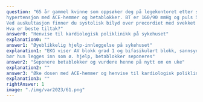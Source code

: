```yaml
---
question: "65 år gammel kvinne som oppsøker deg på legekontoret etter synkope. Hun behandles for
hypertensjon med ACE-hemmer og betablokker. BT er 160/90 mmHg og puls 55 min-1 regelmessig.
Ved auskultasjon finner du systolisk bilyd over precordiet med svekket 2. hjertetone. Du tar EKG som er vedlagt.
Hva er beste tiltak?"
answer0: "Henvise til kardiologisk poliklinikk på sykehuset"
explanation0: ""
answer1: "Øyeblikkelig hjelp-innleggelse på sykehuset"
explanation1: "EKG viser AV blokk grad 1 og bifasikulært blokk, sannsynlig alvorlig aortastenose, pga. synkope
bør hun legges inn som ø. hjelp, betablokker seponeres"
answer2: "Seponere betablokker og vurdere henne på nytt om en uke"
explanation2: ""
answer3: "Øke dosen med ACE-hemmer og henvise til kardiologisk poliklinikk på sykehuset"
explanation3: ""
rightAnswer: 1
image: "./img/var2023/61.png"
---
```



